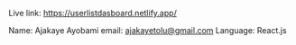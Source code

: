 Live link: https://userlistdasboard.netlify.app/

Name: Ajakaye Ayobami
email: ajakayetolu@gmail.com
Language: React.js
